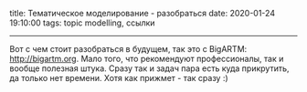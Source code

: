 title: Тематическое моделирование - разобраться
date: 2020-01-24 19:10:00
tags: topic modelling, ссылки

---

Вот с чем стоит разобраться в будущем, так это с BigARTM: http://bigartm.org. Мало того, что рекомендуют профессионалы, так и вообще полезная штука. Сразу так и задач пара есть куда прикрутить, да только нет времени. Хотя как прижмет - так сразу :)
